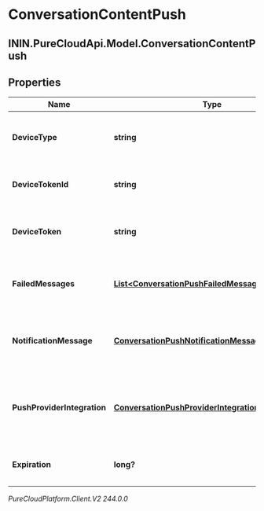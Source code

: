 # ConversationContentPush

## ININ.PureCloudApi.Model.ConversationContentPush

## Properties

|Name | Type | Description | Notes|
|------------ | ------------- | ------------- | -------------|
| **DeviceType** | **string** | The device type used to send the push notification | |
| **DeviceTokenId** | **string** | Unique Id of the device token | |
| **DeviceToken** | **string** | device token from the notification provider | |
| **FailedMessages** | [**List&lt;ConversationPushFailedMessageReferences&gt;**](ConversationPushFailedMessageReferences) | MessageIds failed to be sent which trigger the push event | |
| **NotificationMessage** | [**ConversationPushNotificationMessageLabel**](ConversationPushNotificationMessageLabel) | Title and body localized according to deployment | |
| **PushProviderIntegration** | [**ConversationPushProviderIntegration**](ConversationPushProviderIntegration) | Push provider integrations details configured on the deployment | |
| **Expiration** | **long?** | The time to live of the pushed message | |



_PureCloudPlatform.Client.V2 244.0.0_
